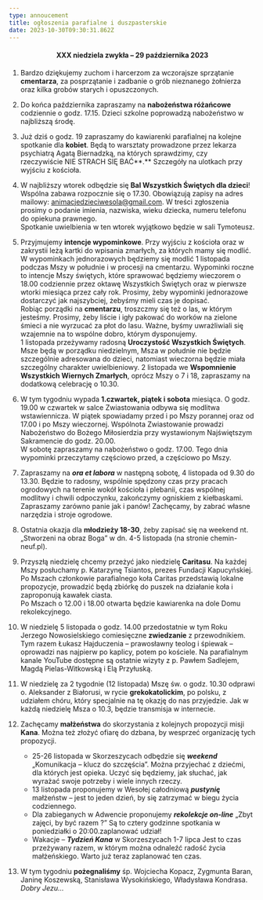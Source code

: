 ```yaml
---
type: annoucement
title: ogłoszenia parafialne i duszpasterskie
date: 2023-10-30T09:30:31.862Z
---
```

<h4 style="text-align:center;">XXX niedziela zwykła – 29 października 2023</h4>

1. Bardzo dziękujemy zuchom i harcerzom za wczorajsze sprzątanie **cmentarza**, za posprzątanie i zadbanie o grób nieznanego żołnierza oraz kilka grobów starych i opuszczonych.
2. Do końca października zapraszamy na **nabożeństwa różańcowe** codziennie o godz. 17.15. Dzieci szkolne poprowadzą nabożeństwo w najbliższą środę.
3. Już dziś o godz. 19 zapraszamy do kawiarenki parafialnej na kolejne spotkanie dla **kobiet**. Będą to warsztaty prowadzone przez lekarza psychiatrą Agatą Biernadzką, na których sprawdzimy, czy rzeczywiście NIE STRACH SIĘ BAĆ**.** Szczegóły na ulotkach przy wyjściu z kościoła.
4. W najbliższy wtorek odbędzie się **Bal Wszystkich Świętych dla dzieci**! Wspólna zabawa rozpocznie się o 17.30. Obowiązują zapisy na adres mailowy: animacjedzieciwesola@gmail.com. W treści zgłoszenia prosimy o podanie imienia, nazwiska, wieku dziecka, numeru telefonu do opiekuna prawnego.\
   Spotkanie uwielbienia w ten wtorek wyjątkowo będzie w sali Tymoteusz.
5. Przyjmujemy **intencje wypominkowe**. Przy wyjściu z kościoła oraz w zakrystii leżą kartki do wpisania zmarłych, za których mamy się modlić. W wypominkach jednorazowych będziemy się modlić 1 listopada podczas Mszy w południe i w procesji na cmentarzu. Wypominki roczne to intencje Mszy świętych, które sprawować będziemy wieczorem o 18.00 codziennie przez oktawę Wszystkich Świętych oraz w pierwsze wtorki miesiąca przez cały rok. Prosimy, żeby wypominki jednorazowe dostarczyć jak najszybciej, żebyśmy mieli czas je dopisać.\
   Robiąc porządki na **cmentarzu**, troszczmy się też o las, w którym jesteśmy. Prosimy, żeby liście i igły pakować do worków na zielone śmieci a nie wyrzucać za płot do lasu. Ważne, byśmy uwrażliwiali się wzajemnie na to wspólne dobro, którym dysponujemy.\
   1 listopada przeżywamy radosną **Uroczystość Wszystkich Świętych**. Msze będą w porządku niedzielnym, Msza w południe nie będzie szczególnie adresowana do dzieci, natomiast wieczorna będzie miała szczególny charakter uwielbieniowy. 2 listopada we **Wspomnienie Wszystkich Wiernych Zmarłych**, oprócz Mszy o 7 i 18, zapraszamy na dodatkową celebrację o 10.30.
6. W tym tygodniu wypada **1.czwartek, piątek i sobota** miesiąca. O godz. 19.00 w czwartek w salce Zwiastowania odbywa się modlitwa wstawiennicza. W piątek spowiadamy przed i po Mszy porannej oraz od 17.00 i po Mszy wieczornej. Wspólnota Zwiastowanie prowadzi Nabożeństwo do Bożego Miłosierdzia przy wystawionym Najświętszym Sakramencie do godz. 20.00.\
   W sobotę zapraszamy na nabożeństwo o godz. 17.00. Tego dnia wypominki przeczytamy częściowo przed, a częściowo po Mszy.
7. Zapraszamy na ***ora et labora*** w następną sobotę, 4 listopada od 9.30 do 13.30. Będzie to radosny, wspólnie spędzony czas przy pracach ogrodowych na terenie wokół kościoła i plebanii, czas wspólnej modlitwy i chwili odpoczynku, zakończymy ogniskiem z kiełbaskami. Zapraszamy zarówno panie jak i panów! Zachęcamy, by zabrać własne narzędzia i stroje ogrodowe.
8. Ostatnia okazja dla **młodzieży 18-30**, żeby zapisać się na weekend nt. „Stworzeni na obraz Boga” w dn. 4-5 listopada (na stronie chemin-neuf.pl).
9. Przyszłą niedzielę chcemy przeżyć jako niedzielę **Caritasu**. Na każdej Mszy posłuchamy p. Katarzynę Tsiantos, prezes Fundacji Kapucyńskiej. Po Mszach członkowie parafialnego koła Caritas przedstawią lokalne propozycje, prowadzić będą zbiórkę do puszek na działanie koła i zaproponują kawałek ciasta.\
   Po Mszach o 12.00 i 18.00 otwarta będzie kawiarenka na dole Domu rekolekcyjnego.
10. W niedzielę 5 listopada o godz. 14.00 przedostatnie w tym Roku Jerzego Nowosielskiego comiesięczne **zwiedzanie** z przewodnikiem. Tym razem Łukasz Hajduczenia – prawosławny teolog i śpiewak – oprowadzi nas najpierw po kaplicy, potem po kościele. Na parafialnym kanale YouTube dostępne są ostatnie wizyty z p. Pawłem Sadlejem, Magdą Pielas-Witkowską i Elą Przyłuską.
11. W niedzielę za 2 tygodnie (12 listopada) Mszę św. o godz. 10.30 odprawi o. Aleksander z Białorusi, w rycie **grekokatolickim**, po polsku, z udziałem chóru, który specjalnie na tę okazję do nas przyjedzie. Jak w każdą niedzielę Msza o 10.3, będzie transmisja w internecie.
12. Zachęcamy **małżeństwa** do skorzystania z kolejnych propozycji misji **Kana**. Można też złożyć ofiarę do dzbana, by wesprzeć organizację tych propozycji.

    * 25-26 listopada w Skorzeszycach odbędzie się ***weekend*** „Komunikacja – klucz do szczęścia”. Można przyjechać z dziećmi, dla których jest opieka. Uczyć się będziemy, jak słuchać, jak wyrażać swoje potrzeby i wiele innych rzeczy.
    * 13 listopada proponujemy w Wesołej całodniową ***pustynię*** małżeństw – jest to jeden dzień, by się zatrzymać w biegu życia codziennego.
    * Dla zabieganych w Adwencie proponujemy ***rekolekcje on-line*** „Zbyt zajęci, by być razem ?” Są to cztery godzinne spotkania w poniedziałki o 20:00.zaplanować udział!
    * Wakacje – ***Tydzień Kana*** w Skorzeszycach 1-7 lipca Jest to czas przeżywany razem, w którym można odnaleźć radość życia małżeńskiego. Warto już teraz zaplanować ten czas.
13. W tym tygodniu **pożegnaliśmy** śp. Wojciecha Kopacz, Zygmunta Baran, Janinę Koszewską, Stanisława Wysokińskiego, Władysława Kondrasa. *Dobry Jezu…*

<!--EndFragment-->